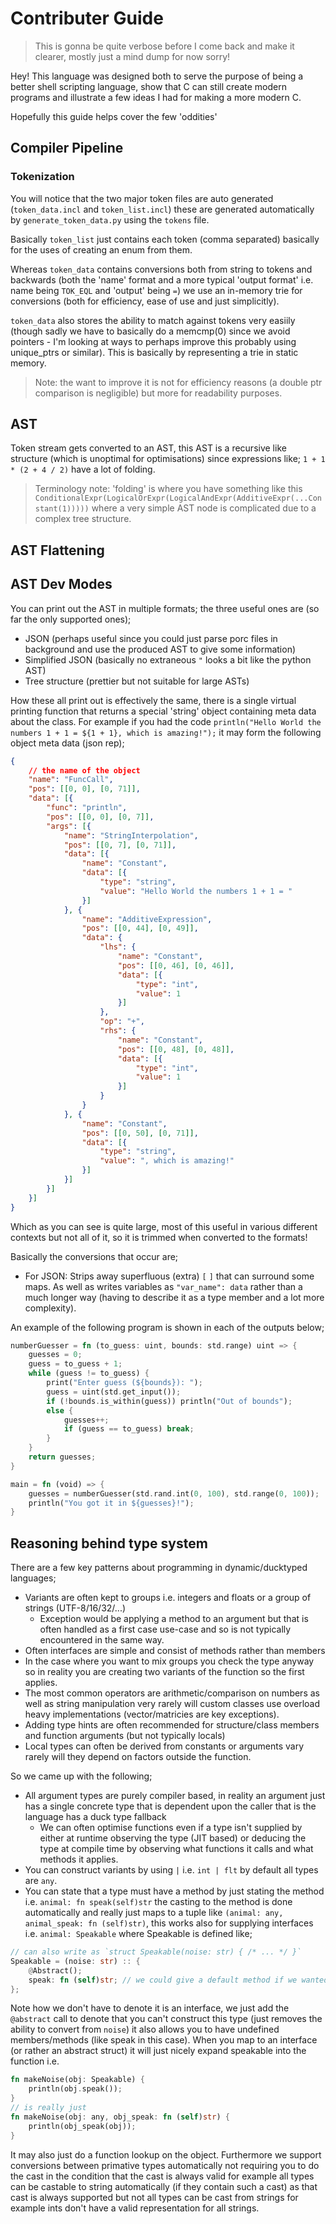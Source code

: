 # Contributer Guide

> This is gonna be quite verbose before I come back and make it clearer, mostly just a mind dump for now sorry!

Hey!  This language was designed both to serve the purpose of being a better shell scripting language, show that C can still create modern programs and illustrate a few ideas I had for making a more modern C.

Hopefully this guide helps cover the few 'oddities'

## Compiler Pipeline

### Tokenization

You will notice that the two major token files are auto generated (`token_data.incl` and `token_list.incl`) these are generated automatically by `generate_token_data.py` using the `tokens` file.

Basically `token_list` just contains each token (comma separated) basically for the uses of creating an enum from them.

Whereas `token_data` contains conversions both from string to tokens and backwards (both the 'name' format and a more typical 'output format' i.e. name being `TOK_EQL` and 'output' being `=`) we use an in-memory trie for conversions (both for efficiency, ease of use and just simplicitly).

`token_data` also stores the ability to match against tokens very easiily (though sadly we have to basically do a memcmp(0) since we avoid pointers - I'm looking at ways to perhaps improve this probably using unique_ptrs or similar).  This is basically by representing a trie in static memory.

> Note: the want to improve it is not for efficiency reasons (a double ptr comparison is negligible) but more for readability purposes.

## AST

Token stream gets converted to an AST, this AST is a recursive like structure (which is unoptimal for optimisations) since expressions like; `1 + 1 * (2 + 4 / 2)` have a lot of folding.

> Terminology note: 'folding' is where you have something like this `ConditionalExpr(LogicalOrExpr(LogicalAndExpr(AdditiveExpr(...Constant(1)))))` where a very simple AST node is complicated due to a complex tree structure.

## AST Flattening



## AST Dev Modes

You can print out the AST in multiple formats; the three useful ones are (so far the only supported ones);

- JSON (perhaps useful since you could just parse porc files in background and use the produced AST to give some information)
- Simplified JSON (basically no extraneous `"` looks a bit like the python AST)
- Tree structure (prettier but not suitable for large ASTs)

How these all print out is effectively the same, there is a single virtual printing function that returns a special 'string' object containing meta data about the class.  For example if you had the code `println("Hello World the numbers 1 + 1 = ${1 + 1}, which is amazing!");` it may form the following object meta data (json rep);

```json
{
    // the name of the object
    "name": "FuncCall",
    "pos": [[0, 0], [0, 71]],
    "data": [{
        "func": "println",
        "pos": [[0, 0], [0, 7]],
        "args": [{
            "name": "StringInterpolation",
            "pos": [[0, 7], [0, 71]],
            "data": [{
                "name": "Constant",
                "data": [{
                    "type": "string",
                    "value": "Hello World the numbers 1 + 1 = "
                }]
            }, {
                "name": "AdditiveExpression",
                "pos": [[0, 44], [0, 49]],
                "data": {
                    "lhs": {
                        "name": "Constant",
                        "pos": [[0, 46], [0, 46]],
                        "data": [{
                            "type": "int",
                            "value": 1
                        }]
                    },
                    "op": "+",
                    "rhs": {
                        "name": "Constant",
                        "pos": [[0, 48], [0, 48]],
                        "data": [{
                            "type": "int",
                            "value": 1
                        }]
                    }
                }
            }, {
                "name": "Constant",
                "pos": [[0, 50], [0, 71]],
                "data": [{
                    "type": "string",
                    "value": ", which is amazing!"
                }]
            }]
        }]
    }]
}
```

Which as you can see is quite large, most of this useful in various different contexts but not all of it, so it is trimmed when converted to the formats!

Basically the conversions that occur are;

- For JSON: Strips away superfluous (extra) `[` `]` that can surround some maps.  As well as writes variables as `"var_name": data` rather than a much longer way (having to describe it as a type member and a lot more complexity).

An example of the following program is shown in each of the outputs below;

```rust
numberGuesser = fn (to_guess: uint, bounds: std.range) uint => {
    guesses = 0;
    guess = to_guess + 1;
    while (guess != to_guess) {
        print("Enter guess (${bounds}): ");
        guess = uint(std.get_input());
        if (!bounds.is_within(guess)) println("Out of bounds");
        else {
            guesses++;
            if (guess == to_guess) break;
        }
    }
    return guesses;
}

main = fn (void) => {
    guesses = numberGuesser(std.rand.int(0, 100), std.range(0, 100));
    println("You got it in ${guesses}!");
}
```

## Reasoning behind type system

There are a few key patterns about programming in dynamic/ducktyped languages;

- Variants are often kept to groups i.e. integers and floats or a group of strings (UTF-8/16/32/...)
  - Exception would be applying a method to an argument but that is often handled as a first case use-case and so is not typically encountered in the same way.
- Often interfaces are simple and consist of methods rather than members
- In the case where you want to mix groups you check the type anyway so in reality you are creating two variants of the function so the first applies.
- The most common operators are arithmetic/comparison on numbers as well as string manipulation very rarely will custom classes use overload heavy implementations (vector/matricies are key exceptions).
- Adding type hints are often recommended for structure/class members and function arguments (but not typically locals)
- Local types can often be derived from constants or arguments vary rarely will they depend on factors outside the function.

So we came up with the following;

- All argument types are purely compiler based, in reality an argument just has a single concrete type that is dependent upon the caller that is the language has a duck type fallback
  - We can often optimise functions even if a type isn't supplied by either at runtime observing the type (JIT based) or deducing the type at compile time by observing what functions it calls and what methods it applies.
- You can construct variants by using `|` i.e. `int | flt` by default all types are `any`.
- You can state that a type must have a method by just stating the method i.e. `animal: fn speak(self)str` the casting to the method is done automatically and really just maps to a tuple like `(animal: any, animal_speak: fn (self)str)`, this works also for supplying interfaces i.e. `animal: Speakable` where Speakable is defined like;

```rust
// can also write as `struct Speakable(noise: str) { /* ... */ }`
Speakable = (noise: str) :: {
    @Abstract();
    speak: fn (self)str; // we could give a default method if we wanted to
};
```

Note how we don't have to denote it is an interface, we just add the `@abstract` call to denote that you can't construct this type (just removes the ability to convert from `noise`) it also allows you to have undefined members/methods (like speak in this case).  When you map to an interface (or rather an abstract struct) it will just nicely expand speakable into the function i.e.

```rust
fn makeNoise(obj: Speakable) {
    println(obj.speak());
}
// is really just
fn makeNoise(obj: any, obj_speak: fn (self)str) {
    println(obj_speak(obj));
}
```

It may also just do a function lookup on the object.  Furthermore we support conversions between primative types automatically not requiring you to do the cast in the condition that the cast is always valid for example all types can be castable to string automatically (if they contain such a cast) as that cast is always supported but not all types can be cast from strings for example ints don't have a valid representation for all strings.
